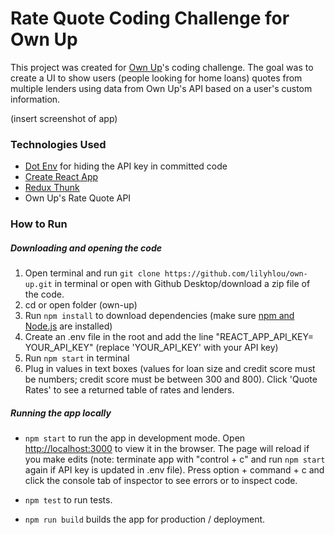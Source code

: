 # Rate Quote Coding Challenge for Own Up

This project was created for [Own Up](ownup.com)'s coding challenge. The goal was to create a UI to show users (people looking for home loans) quotes from multiple lenders using data from Own Up's API based on a user's custom information. 

(insert screenshot of app)
### Technologies Used

* [Dot Env](https://www.npmjs.com/package/dotenv) for hiding the API key in committed code
* [Create React App](https://github.com/facebook/create-react-app/tree/master)
* [Redux Thunk](https://github.com/reduxjs/redux-thunk)
* Own Up's Rate Quote API

### How to Run
##### Downloading and opening the code
1. Open terminal and run `git clone https://github.com/lilyhlou/own-up.git` in terminal or open with Github Desktop/download a zip file of the code.
2. cd or open folder (own-up)
3. Run `npm install` to download dependencies (make sure [npm and Node.js](https://docs.npmjs.com/downloading-and-installing-node-js-and-npm) are installed)
4. Create an .env file in the root and add the line "REACT_APP_API_KEY= YOUR_API_KEY" (replace 'YOUR_API_KEY' with your API key)
5. Run `npm start` in terminal
6. Plug in values in text boxes (values for loan size and credit score must be numbers; credit score must be between 300 and 800). Click 'Quote Rates' to see a returned table of rates and lenders.

##### Running the app locally 
* `npm start` to run the app in development mode.
Open [http://localhost:3000](http://localhost:3000) to view it in the browser. The page will reload if you make edits (note: terminate app with "control + c" and run `npm start` again if API key is updated in .env file).
Press option + command + c and click the console tab of inspector to see errors or to inspect code.

* `npm test` to run tests.

* `npm run build` builds the app for production / deployment.

 

